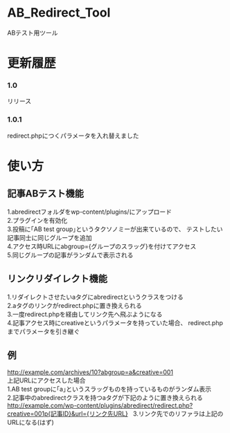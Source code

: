 # AB_Redirect_Tool
ABテスト用ツール

# 更新履歴
### 1.0
リリース

### 1.0.1
redirect.phpにつくパラメータを入れ替えました

# 使い方
## 記事ABテスト機能
1.abredirectフォルダをwp-content/plugins/にアップロード  
2.プラグインを有効化  
3.投稿に｢AB test group｣というタクソノミーが出来ているので、
テストしたい記事同士に同じグループを追加  
4.アクセス時URLにabgroup={グループのスラッグ}を付けてアクセス  
5.同じグループの記事がランダムで表示される  

## リンクリダイレクト機能
1.リダイレクトさせたいaタグにabredirectというクラスをつける  
2.aタグのリンクがredirect.phpに置き換えられる  
3.一度redirect.phpを経由してリンク先へ飛ぶようになる  
4.記事アクセス時にcreativeというパラメータを持っていた場合、
redirect.phpまでパラメータを引き継ぐ  

## 例
http://example.com/archives/10?abgroup=a&creative=001  
上記URLにアクセスした場合  
1.AB test groupに｢a｣というスラッグものを持っているものがランダム表示  
2.記事中のabredirectクラスを持つaタグが下記のように置き換えられる  
http://example.com/wp-content/plugins/abredirect/redirect.php?creative=001p{記事ID}&url={リンク先URL}  
3.リンク先でのリファラは上記のURLになる(はず)  
